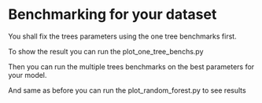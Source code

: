 # Benchmarking for your dataset

You shall fix the trees parameters using the one tree benchmarks first.

To show the result you can run the plot_one_tree_benchs.py

Then you can run the multiple trees benchmarks on the best parameters for your model.

And same as before you can run the plot_random_forest.py to see results
